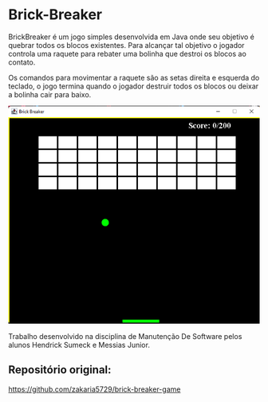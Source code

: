 # Brick-Breaker
<p>BrickBreaker é um jogo simples desenvolvida em Java onde seu objetivo é quebrar todos os blocos existentes. Para alcançar tal objetivo o jogador controla uma raquete para rebater uma bolinha que destroi os blocos ao contato.</p> <p>Os comandos para movimentar a raquete são as setas direita e esquerda do teclado, o jogo termina quando o jogador destruir todos os blocos ou deixar a bolinha cair para baixo.</p>

![Exemplo do jogo desenvolvido](src/images/gameexample.png)


<p>Trabalho desenvolvido na disciplina de Manutenção De Software pelos alunos Hendrick Sumeck e Messias Junior. </p>

## Repositório original:
https://github.com/zakaria5729/brick-breaker-game
